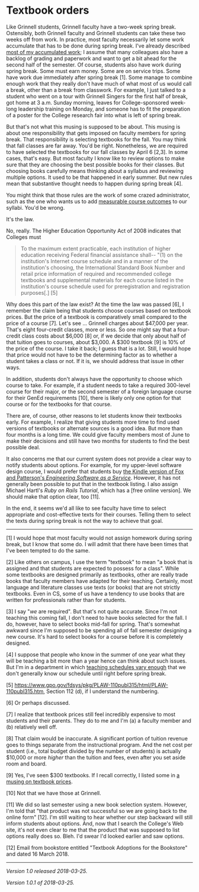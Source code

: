 Textbook orders
===============

Like Grinnell students, Grinnell faculty have a two-week spring break.
Ostensibly, both Grinnell faculty and Grinnell students can take these
two weeks off from work.  In practice, most faculty necessarily let some
work accumulate that has to be done during spring break.  I've already
described [most of my accumulated work](planning-spring-break-2018); I
assume that many colleagues also have a backlog of grading and paperwork
and want to get a bit ahead for the second half of the semester.
Of course, students also have work during spring break.  Some must
earn money.  Some are on service trips.  Some have work due immediately
after spring break [1].  Some manage to combine enough work that they
really don't have much of what most of us would call a break, other
than a break from classwork.  For example, I just talked to a student
who went on a tour with Grinnell Singers for the first half of break,
got home at 3 a.m. Sunday morning, leaves for College-sponsored week-long
leadership training on Monday, and someone has to fit the preparation of
a poster for the College research fair into what is left of spring break.

But that's not what this musing is supposed to be about.  This musing is
about one responsibility that gets imposed on faculty members for spring
break.  That responsibility is selecting textbooks for the fall.  You may
think that fall classes are far away.  You'd be right.  Nonetheless,
we are required to have selected the textbooks for our fall classes by
April 6 [2,3].  In some cases, that's easy.  But most faculty I know
like to review options to make sure that they are choosing the best
possible books for their classes.  But choosing books carefully means
thinking about a syllabus and reviewing multiple options.  It used to
be that happened in early summer.  But new rules mean that substantive
thought needs to happen during spring break [4].

You might think that those rules are the work of some crazed
administrator, such as the one who wants us to add [measurable
course outcomes](measurable-course-outcomes) to our syllabi.  You'd
be wrong.

It's the law.

No, really.  The Higher Education Opportunity Act of 2008 indicates that
Colleges must 

> To the maximum extent practicable, each institution of higher education
receiving Federal financial assistance shall-- "(1) on the institution's
Internet course schedule and in a manner of the institution's choosing,
the International Standard Book Number and retail price information of
required and recommended college textbooks and supplemental materials
for each course listed in the institution's course schedule used for
preregistration and registration purposes[.] [5]

Why does this part of the law exist?  At the time the law was passed
[6], I remember the claim being that students choose courses based on
textbook prices.  But the price of a textbook is comparatively small
compared to the price of a course [7].  Let's see ... Grinnell charges
about $47,000 per year.  That's eight four-credit classes, more or less.  So one
might say that a four-credit class costs about $6,000 [8] or, if we
decide that only about half of that tuition goes to courses, about $3,000.
A $300 textbook [9] is 10% of the price of the course.  I take it
back; I guess that is a lot.  Still, I would hope that price would not
have to be the determining factor as to whether a student takes a class
or not.  If it is, we should address that issue in other ways.

In addition, students don't always have the opportunity to choose which
course to take.  For example, if a student needs to take a required
300-level course for their major, or the second semester of a foreign
language course for their GenEd requirements [10], there is likely only
one option for that course or for the textbooks for that course.

There are, of course, other reasons to let students know their textbooks
early.  For example, I realize that giving students more time to find
used versions of textbooks or alternate sources is a good idea.  But more
than four months is a long time.  We could give faculty members most of
June to make their decisions and still have two months for students to
find the best possible deal.

It also concerns me that our current system does not provide a
clear way to notify students about options.  For example, for my
upper-level software design course, I would prefer that students
buy [the Kindle version of Fox and Patterson's _Engineering Software as a
Service_](https://www.amazon.com/Engineering-Software-Service-Approach-Computing-ebook/dp/B00CCEHNUM/).
However, it has not generally been possible to put that in the textbook
listing.  I also assign Michael Hartl's _Ruby on Rails Tutorial_, which
has a [free online version].  We should make that option clear, too [11].

In the end, it seems we'd all like to see faculty have time to select
appropriate and cost-effective texts for their courses.  Telling them
to select the texts during spring break is not the way to achieve that
goal.

---

[1] I would hope that most faculty would not assign homework during spring
break, but I know that some do.  I will admit that there have been times
that I've been tempted to do the same.

[2] Like others on campus, I use the term "textbook" to mean "a book that 
is assigned and that students are expected to possess for a class".  While
some textbooks are designed primarily as textbooks, other are really
trade books that faculty members have adapted for their teaching.
Certainly, most language and literature classes use texts (or books)
that are not strictly textbooks.  Even in CS, some of us have a tendency
to use books that are written for professionals rather than for students.

[3] I say "*we* are required".  But that's not quite accurate.  Since
I'm not teaching this coming fall, I don't need to have books selected
for the fall.  I do, however, have to select books mid-fall for spring.
That's somewhat awkward since I'm supposed to be spending all of fall
semester designing a new course.  It's hard to select books for a course
before it is completely designed.

[4] I suppose that people who know in the summer of one year what
they will be teaching a bit more than a year hence can think about
such issues.  But I'm in a department in which [teaching schedules vary
enough](annoying-paperwork-2018-03-22) that we don't generally know our
schedule until right before spring break.  

[5] <https://www.gpo.gov/fdsys/pkg/PLAW-110publ315/html/PLAW-110publ315.htm>,
Section 112 (d), if I understand the numbering.

[6] Or perhaps discussed.

[7] I realize that textbook prices still feel incredibly expensive to 
most students and their parents.  They do to me and I'm (a) a faculty
member and (b) relatively well off.

[8] That claim would be inaccurate.  A significant portion of tuition
revenue goes to things separate from the instructional program.  And the
net cost per student (i.e., total budget divided by the number of
students) is actually $10,000 or more *higher* than the tuition and fees,
even after you set aside room and board.

[9] Yes, I've seen $300 textbooks.   If I recall correctly, I listed
some in [a musing on textbook prices](textbook-prices).

[10] Not that we have those at Grinnell.

[11] We did so last semester using a new book selection system.  However,
I'm told that "that product was not successful so we are going back
to the online form" [12].  I'm still waiting to hear whether our step
backward will still inform students about options.  And, now that
I search the College's Web site, it's not even clear to me that the
product that was supposed to list options really does so.  Bleh.
I'd swear I'd looked earlier and saw options.

[12] Email from bookstore entitled "Textbook Adoptions for the Bookstore"
and dated 16 March 2018.

---

*Version 1.0 released 2018-03-25.*

*Version 1.0.1 of 2018-03-25.*
